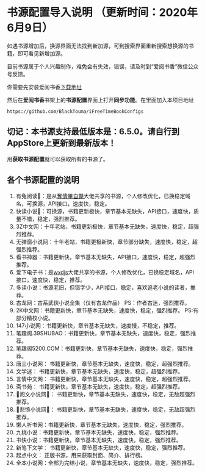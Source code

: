 ﻿# 书源配置导入说明 （更新时间：2020年6月9日）
 
 
如遇书源增加后，换源界面无法找到新加源，可到搜索界面重新搜索想换源的书籍，即可看见新增加源。


目前书源属于个人兴趣制作，难免会有失效，错误，请及时到“爱阅书香”微信公众号反馈。


你需要先安装爱阅书香[下载地址](https://itunes.apple.com/cn/app/e7-88-b1-e9-98-85-e4-b9-a6-e9-a6-99/id1137819437?mt=8)

然后在**爱阅书香**书架上的**书源配置**界面上打开**同步功能**。在里面加入本项目地址

```
https://github.com/BlackTouma/iFreeTimeBookConfigs
```

## 切记：本书源支持最低版本是：6.5.0。请自行到AppStore上更新到最新版本！

用**获取书源配置**就可以获取所有的书源了。

## 各个书源配置的说明
1. 有兔阅读📖：是从[奪情畢自斃](https://y154541000.github.io/BookConfig/)大佬共享的书源，个人修改优化，已换稳定域名，可换源，API接口，速度快，稳定。
2. 快读小说📖：可换源，书籍更新极快，章节基本无缺失，API接口，速度快，质量不错，稳定，强烈推荐。
3. 3Z中文网：十年老站，书籍更新极快，章节基本无缺失，速度快，稳定，超强烈推荐。
4. 无弹窗小说网：十年老站，书籍更极新快，章节部分缺失，速度快，稳定，超强烈推荐。
5. 看书神器：书籍更新快，章节基本无缺失，API接口，速度快，稳定，超强烈推荐。
6. 爱下电子书：是[wxdjs](https://github.com/wxdjs/iFreeTimebookConfigs)大佬共享的书源，个人修改优化，已换稳定域名，API接口，速度快，稳定，推荐。
7. 多读小说：书源老旧，但错字少，API接口，稳定，喜欢追老小说的读者，推荐。
8. 古龙网：古系武侠小说全集（仅有古龙作品）   PS：作者古迷，强烈推荐。
9. 2K中文网：书籍更新快，章节基本无缺失，速度快，稳定，强烈推荐。   PS:有部分精校小说。
10. 147小说网：书籍更新快，章节基本无缺失，速度慢，不稳定，推荐。
11. 笔趣阁.39SHUBAO：书籍更新快，章节基本无缺失，速度快，稳定，强烈推荐。
12. 笔趣阁5200.COM：书籍更新快，章节基本无缺失，速度快，稳定，强烈推荐。
13. 唐三小说网： 书籍更新快，章节基本无缺失，速度快，稳定，超强烈推荐。
14. 文学迷： 书籍更新快，章节基本无缺失，速度快，稳定，超强烈推荐。
15. 言情中文网： 书籍更新快，章节基本无缺失，速度快，稳定，超强烈推荐。
16. 斋书苑： 书籍更新快，章节基本无缺失，速度快，稳定，超强烈推荐。
17. 📖阅文小说网📖： 书籍更新快，章节基本无缺失，速度快，稳定，无敌超强烈推荐。
18. 📖悲愤小说网📖： 书籍更新快，章节基本无缺失，速度快，稳定，无敌超强烈推荐。
19. 懒人听书网：书籍更新快，章节基本无缺失，速度快，稳定，强烈推荐。
20. 九桃小说：书籍更新快，章节基本无缺失，速度快，稳定，强烈推荐。
21. 书快小说：书籍更新快，章节基本无缺失，速度快，稳定，强烈推荐。
22. 新笔下文学： 书籍更新快，章节基本无缺失，速度快，稳定，强烈推荐。
23. 起点中文： 正版书源，用来获取封面、简介、排行榜。
24. 全本小说网：全部为完结小说，章节基本无缺失，速度快，稳定，强烈推荐。











